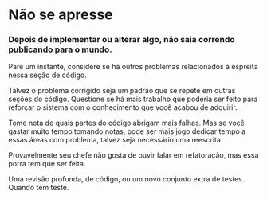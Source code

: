 # Não se apresse

### Depois de implementar ou alterar algo, não saia correndo publicando para o mundo.

Pare um instante, considere se há outros problemas relacionados à espreita nessa seção de código.

Talvez o problema corrigido seja um padrão que se repete em outras seções do código. Questione se há mais trabalho que poderia ser feito para reforçar o sistema com o conhecimento que você acabou de adquirir.

Tome nota de quais partes do código abrigam mais falhas. Mas se você gastar muito tempo tomando notas, pode ser mais jogo dedicar tempo a essas áreas com problema, talvez seja necessário uma reescrita.

Provavelmente seu chefe não gosta de ouvir falar em refatoração, mas essa porra tem que ser feita.

Uma revisão profunda, de código, ou um novo conjunto extra de testes. Quando tem teste.